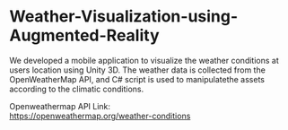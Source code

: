 # Weather-Visualization-using-Augmented-Reality
We developed a mobile application to visualize the weather conditions at users location using Unity 3D. The weather data is collected from the OpenWeatherMap API, and C# script is used to manipulatethe assets  according to the climatic conditions.

Openweathermap API Link: <br>
https://openweathermap.org/weather-conditions


